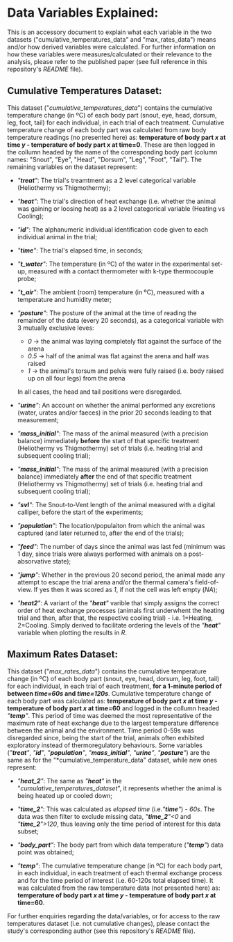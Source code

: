 # Data Variables Explained:

This is an accessory document to explain what each variable in the two datasets ("cumulative_temperatures_data" and "max_rates_data") means and/or how derived variables were calculated. For further information on how these variables were measures/calculated or their relevance to the analysis, please refer to the published paper (see full reference in this repository's *README* file).

## Cumulative Temperatures Dataset:

This dataset ("*cumulative_temperatures_data*") contains the cumulative temperature change (in ºC) of each body part (snout, eye, head, dorsum, leg, foot, tail) for each individual, in each trial of each treatment. Cumulative temperature change of each body part was calculated from raw body temperature readings (no presented here) as: **temperature of body part *x* at time *y* - temperature of body part *x* at time=0**. These are then logged in the collumn headed by the name of the corresponding body part (column names: "Snout", "Eye", "Head", "Dorsum", "Leg", "Foot", "Tail"). 
The remaining variables on the dataset represent:

  - *"**treat**"*: The trial's treamtment as a 2 level categorical variable (Heliothermy vs Thigmothermy);

  - *"**heat**"*: The trial's direction of heat exchange (i.e. whether the animal was gaining or loosing heat) as a 2 level categorical variable (Heating vs Cooling);
    
  - *"**id**"*: The alphanumeric individual identification code given to each individual animal in the trial;

  - *"**time**"*: The trial's elapsed time, in seconds;

  - *"**t_water**"*: The temperature (in ºC) of the water in the experimental set-up, measured with a contact thermometer with k-type thermocouple probe;

  - *"**t_air**"*: The ambient (room) temperature (in ºC), measured with a temperature and humidity meter;

  - *"**posture**"*: The posture of the animal at the time of reading the remainder of the data (every 20 seconds), as a categorical variable with 3 mutually exclusive leves:
    - *0* -> the animal was laying completely flat against the surface of the arena
    - *0.5* -> half of the animal was flat against the arena and half was raised
    - *1* -> the animal's torsum and pelvis were fully raised (i.e. body raised up on all four legs) from the arena
    
    In all cases, the head and tail positions were disregarded.
    
  - *"**urine**"*: An account on whether the animal performed any excretions (water, urates and/or faeces) in the prior 20 seconds leading to that measurement;

  - *"**mass_initial**"*: The mass of the animal measured (with a precision balance) immediately **before** the start of that specific treatment (Heliothermy vs Thigmothermy) set of trials (i.e. heating trial and subsequent cooling trial);

  - *"**mass_initial**"*: The mass of the animal measured (with a precision balance) immediately **after** the end of that specific treatment (Heliothermy vs Thigmothermy) set of trials (i.e. heating trial and subsequent cooling trial);

  - *"**svl**"*: The Snout-to-Vent length of the animal measured with a digital calliper, before the start of the experiments;

  - *"**population**"*: The location/populaiton from which the animal was captured (and later returned to, after the end of the trials);

  - *"**feed**"*: The number of days since the animal was last fed (minimum was 1 day, since trials were always performed with animals on a post-absorvative state);

  - *"**jump**"*: Whether in the previous 20 second period, the animal made any attempt to escape the trial arena and/or the thermal camera's field-of-view. If yes then it was scored as *1*, if not the cell was left empty (*NA*);

  - *"**heat2**"*: A variant of the *"**heat**"* varible that simply assigns the correct order of heat exchange processes (animals first underwhent the heating trial and then, after that, the respective cooling trial) - i.e. 1=Heating, 2=Cooling. Simply derived to facilitate ordering the levels of the *"**heat**"* variable when plotting the results in *R*.     


## Maximum Rates Dataset:

This dataset ("*max_rates_data*") contains the cumulative temperature change (in ºC) of each body part (snout, eye, head, dorsum, leg, foot, tail) for each individual, in each trial of each treatment, **for a 1-minute period of between *time=60s* and *time=120s***. Cumulative temperature change of each body part was calculated as: **temperature of body part *x* at time *y* - temperature of body part *x* at time=60** and logged in the collumn headed *"**temp**"*. This period of time was deemed the most representative of the maximum rate of heat exchange due to the largest temperature difference between the animal and the environment. Time period 0-59s was disregarded since, being the start of the trial, animals often exhibited exploratory instead of thermoregulatory behaviours. 
Some variables (*"**treat**"*, *"**id**"*, *"**population**"*, *"**mass_initial**"*, *"**urine**"*, *"**posture**"*) are the same as for the "*cumulative_temperature_data" dataset, while new ones represent:

  - *"**heat_2**"*: The same as *"**heat**"* in the "*cumulative_temperatures_dataset*", it represents whether the animal is being heated up or cooled down;

  - *"**time_2**"*: This was calculated as *elapsed time* (i.e.*"**time**"*) - *60s*. The data was then filter to exclude missing data, *"**time_2**"<0* and *"**time_2**">120*, thus leaving only the time period of interest for this data subset;

  - *"**body_part**"*: The body part from which data temperature (*"**temp**"*) data point was obtained;

  - *"**temp**"*: The cumulative temperature change (in ºC) for each body part, in each individual, in each treatment of each thermal exchange process and for the time period of interest (i.e. 60-120s total elapsed time). It was calculated from the raw temperature data (not presented here) as: **temperature of body part *x* at time *y* - temperature of body part *x* at time=60**.


For further enquiries regarding the data/variables, or for access to the raw temperatures dataset (i.e. not cumulative changes), please contact the study's corresponding author (see this repository's *README* file).
